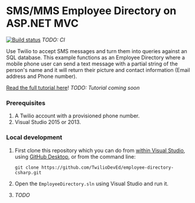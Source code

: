 # SMS/MMS Employee Directory on ASP.NET MVC

[![Build status](https://ci.appveyor.com/api/projects/status/0iieup1dq9490msy?svg=true)](https://ci.appveyor.com/project/TwilioDevEd/server-notifications-csharp) *TODO: CI*

Use Twilio to accept SMS messages and turn them into queries against an SQL database. This example functions as an Employee Directory where a mobile phone user can send a text message with a partial string of the person's name and it will return their picture and contact information (Email address and Phone number).

[Read the full tutorial here](https://www.twilio.com/docs/tutorials/walkthrough/server-notifications/csharp/mvc)! *TODO: Tutorial coming soon*

### Prerequisites

1. A Twilio account with a provisioned phone number.
2. Visual Studio 2015 or 2013.

### Local development

1. First clone this repository which you can do from [within Visual Studio](https://visualstudio.github.com/), using [GitHub Desktop](https://desktop.github.com/), or from the command line:
   ```
   git clone https://github.com/TwilioDevEd/employee-directory-csharp.git
   ```

2. Open the `EmployeeDirectory.sln` using Visual Studio and run it.

3. *TODO*